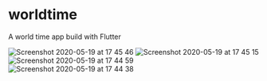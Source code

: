 # worldtime

A world time app build with Flutter

![Screenshot 2020-05-19 at 17 45 46](https://user-images.githubusercontent.com/11624587/82354611-f172e780-99f8-11ea-8091-29079e164dc6.png)
![Screenshot 2020-05-19 at 17 45 15](https://user-images.githubusercontent.com/11624587/82354620-f46dd800-99f8-11ea-94cc-e905ea3ec665.png)
![Screenshot 2020-05-19 at 17 44 59](https://user-images.githubusercontent.com/11624587/82354622-f5066e80-99f8-11ea-85ae-5922e0038e64.png)
![Screenshot 2020-05-19 at 17 44 38](https://user-images.githubusercontent.com/11624587/82354623-f59f0500-99f8-11ea-8de2-8fda5668386d.png)